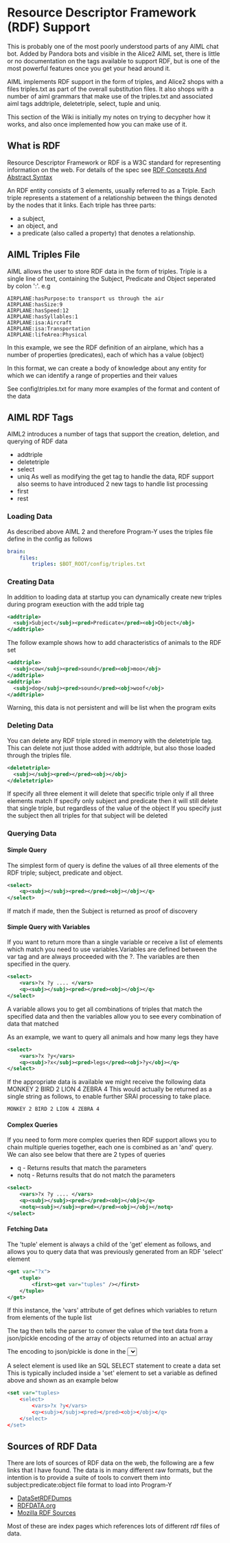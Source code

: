 # Resource Descriptor Framework (RDF) Support

This is probably one of the most poorly understood parts of any AIML chat bot. Added by Pandora bots and visible in the Alice2 AIML set, there is little or no documentation on the tags available to support RDF, but is one of the most powerful features once you get your head around it.

AIML implements RDF support in the form of triples, and Alice2 shops with a files triples.txt as part of the overall substitution files. It also shops with a number of aiml grammars that make use of the triples.txt and associated aiml tags addtriple, deletetriple, select, tuple and uniq.

This section of the Wiki is initially my notes on trying to decypher how it works, and also once implemented how you can make use of it.

## What is RDF
Resource Descriptor Framework or RDF is a W3C standard for representing information on the web. For details of the spec see [RDF Concepts And Abstract Syntax](https://www.w3.org/TR/2004/REC-rdf-concepts-20040210/)

An RDF entity consists of 3 elements, usually referred to as a Triple. Each triple represents a statement of a relationship between the things denoted by the nodes that it links. Each triple has three parts:

* a subject,
* an object, and
* a predicate (also called a property) that denotes a relationship.

## AIML Triples File
AIML allows the user to store RDF data in the form of triples. Triple is a single line of text, containing the Subject, Predicate and Object seperated by colon ':'. e.g
```
AIRPLANE:hasPurpose:to transport us through the air
AIRPLANE:hasSize:9
AIRPLANE:hasSpeed:12
AIRPLANE:hasSyllables:1
AIRPLANE:isa:Aircraft
AIRPLANE:isa:Transportation
AIRPLANE:lifeArea:Physical
```
In this example, we see the RDF definition of an airplane, which has a number of properties (predicates), each of which has a value (object)

In this format, we can create a body of knowledge about any entity for which we can identify a range of properties and their values

See config\triples.txt for many more examples of the format and content of the data

## AIML RDF Tags
AIML2 introduces a number of tags that support the creation, deletion, and querying of RDF data
* addtriple
* deletetriple
* select
* uniq
As well as modifying the get tag to handle the data, RDF support also seems to have introduced 2 new tags to handle list processing
* first
* rest

### Loading Data
As described above AIML 2 and therefore Program-Y uses the triples file define in the config as follows
```yaml
brain:
    files:
        triples: $BOT_ROOT/config/triples.txt
```

### Creating Data
In addition to loading data at startup you can dynamically create new triples during program exeuction with the add triple tag
```xml
<addtriple>
  <subj>Subject</subj><pred>Predicate</pred><obj>Object</obj>
</addtriple>
```
The follow example shows how to add characteristics of animals to the RDF set
```xml
<addtriple>
  <subj>cow</subj><pred>sound</pred><obj>moo</obj>
</addtriple>
<addtriple>
  <subj>dog</subj><pred>sound</pred><obj>woof</obj>
</addtriple>
```
Warning, this data is not persistent and will be list when the program exits

### Deleting Data
You can delete any RDF triple stored in memory with the deletetriple tag. This can delete not just those added with addtriple, but also those loaded through the triples file.
```xml
<deletetriple>
  <subj></subj><pred></pred><obj></obj>
</deletetriple>
```
If specify all three element it will delete that specific triple only if all three elements match
If specify only subject and predicate then it will still delete that single triple, but regardless of the value of the object
If you specify just the subject then all triples for that subject will be deleted

### Querying Data

#### Simple Query
The simplest form of query is define the values of all three elements of the RDF triple; subject, predicate and object.
```xml
<select>
    <q><subj></subj><pred></pred><obj></obj></q>
</select>
```
If match if made, then the Subject is returned as proof of discovery

#### Simple Query with Variables
If you want to return more than a single variable or receive a list of elements which match you need to use variables.Variables are defined between the var tag and are always proceeded with the ?. The variables are then specified in the query. 
```xml
<select>
    <vars>?x ?y .... </vars>
    <q><subj></subj><pred></pred><obj></obj></q>
</select>
```
A variable allows you to get all combinations of triples that match the specified data and then the variables allow you to see every combination of data that matched

As an example, we want to query all animals and how many legs they have
```xml
<select>
    <vars>?x ?y</vars>
    <q><subj>?x</subj><pred>legs</pred><obj>?y</obj></q>
</select>
```
If the appropriate data is available we might receive the following data
MONKEY 2
BIRD 2
LION 4
ZEBRA 4
This would actually be returned as a single string as follows, to enable further SRAI processing to take place.
```xml
MONKEY 2 BIRD 2 LION 4 ZEBRA 4
```

#### Complex Queries
If you need to form more complex queries then RDF support allows you to chain multiple queries together, each one is combined as an 'and' query. We can also see below that there are 2 types of queries
* q - Returns results that match the parameters
* notq - Returns results that do not match the parameters
```xml
<select>
    <vars>?x ?y .... </vars>
    <q><subj></subj><pred></pred><obj></obj></q>
    <notq><subj></subj><pred></pred><obj></obj></notq>
</select>
```

#### Fetching Data
The 'tuple' element is always a child of the 'get' element as follows, and allows you to query data that was previously generated from an RDF 'select' element

```xml
<get var="?x">
    <tuple>
        <first><get var="tuples" /></first>
    </tuple>
</get>
```

If this instance, the 'vars' attribute of get defines which variables to return from elements of the tuple list

The <tuple> tag then tells the parser to conver the value of the text data from a json/pickle encoding of the array of objects returned into an actual array

The encoding to json/pickle is done in the <select> tag, which takes the array of objects found in the search and converts them to either a json representation or a binary version via pickle

A select element is used like an SQL SELECT statement to create a data set This is typically included inside a 'set' element to set a variable as defined above and shown as an example below

```xml
<set var="tuples>
    <select>
        <vars>?x ?y</vars>
        <q><subj></subj><pred></pred><obj></obj></q>
    </select>
</set>
```

## Sources of RDF Data
There are lots of sources of RDF data on the web, the following are a few links that I have found. The data is in many different raw formats, but the intention is to provide a suite of tools to convert them into subject:predicate:object file format to load into Program-Y

* [DataSetRDFDumps](https://www.w3.org/wiki/DataSetRDFDumps)
* [RDFDATA.org](http://www.rdfdata.org/)
* [Mozilla RDF Sources](https://www-archive.mozilla.org/docs/ora-oss2000/chatzilla/rdfds.html)

Most of these are index pages which references lots of different rdf files of data.